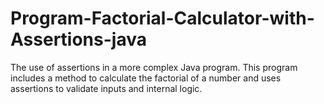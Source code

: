 # Program-Factorial-Calculator-with-Assertions-java
The use of assertions in a more complex Java program. This program includes a method to calculate the factorial of a number and uses assertions to validate inputs and internal logic.
